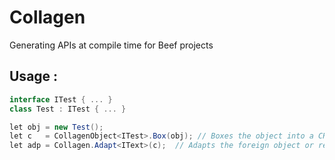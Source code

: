 # Collagen
 Generating APIs at compile time for Beef projects

## Usage :
```c#
interface ITest { ... }
class Test : ITest { ... }

let obj = new Test(); 
let c   = CollagenObject<ITest>.Box(obj); // Boxes the object into a CRepr struct
let adp = Collagen.Adapt<IText>(c);  // Adapts the foreign object or returns the Beef object
```
